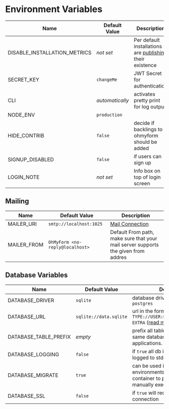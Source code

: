 # Environment Variables

| Name | Default Value | Description |
| ---- | ------------- | ----------- |
| DISABLE_INSTALLATION_METRICS | *not set* | Per default installations are [publishing](./installation.metrics.md) their existence |
| SECRET_KEY | `changeMe` | JWT Secret for authentication |
| CLI | *automatically* | activates pretty print for log output |
| NODE_ENV | `production` | |
| HIDE_CONTRIB | `false` | decide if backlings to ohmyform should be added |
| SIGNUP_DISABLED | `false` | if users can sign up |
| LOGIN_NOTE | *not set* | Info box on top of login screen | 

## Mailing

| Name | Default Value | Description |
| ---- | ------------- | ----------- |
| MAILER_URI | `smtp://localhost:1025` | [Mail Connection](https://nodemailer.com/smtp/) |
| MAILER_FROM | `OhMyForm <no-reply@localhost>` | Default From path, make sure that your mail server supports the given from addres |

## Database Variables

| Name | Default Value | Description |
| ---- | ------------- | ----------- |
| DATABASE_DRIVER | `sqlite` | database driver, either `sqlite` or `postgres` |
| DATABASE_URL | `sqlite://data.sqlite` | url in the format `TYPE://USER:PASS@HOST:PORT/NAME?EXTRA` ([read more](https://typeorm.io/#/connection-options/common-connection-options)) |
| DATABASE_TABLE_PREFIX | *empty* | prefix all tables if used within same database as other applications. |
| DATABASE_LOGGING | `false` | if `true` all db interactions will be logged to stdout |
| DATABASE_MIGRATE | `true` | can be used in load balanced environments to only allow one container to perform migrations / manually execute migrations
| DATABASE_SSL | `false` | if `true` will require ssl database connection |

